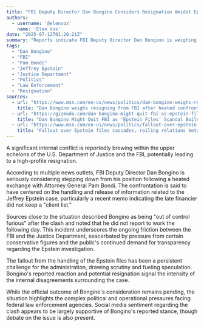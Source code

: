 ```yaml
---
title: "FBI Deputy Director Dan Bongino Considers Resignation Amidst Epstein Files Clash with AG Pam Bondi"
authors:
  - username: '@elenvox'
    name: 'Elen Vox'
date: "2025-07-12T01:20:21Z"
summary: "Reports indicate FBI Deputy Director Dan Bongino is weighing resignation following a heated confrontation with Attorney General Pam Bondi over the handling and transparency of the Jeffrey Epstein files. The clash reportedly left Bongino 'out of control furious' and highlights ongoing tensions within federal law enforcement regarding the controversial case."
tags:
  - "Dan Bongino"
  - "FBI"
  - "Pam Bondi"
  - "Jeffrey Epstein"
  - "Justice Department"
  - "Politics"
  - "Law Enforcement"
  - "Resignation"
sources:
  - url: "https://www.msn.com/en-us/news/politics/dan-bongino-weighs-resigning-from-fbi-after-heated-confrontation-with-pam-bondi-over-epstein-files/ar-AA1IrpLw"
    title: "Dan Bongino weighs resigning from FBI after heated confrontation with Pam Bondi over Epstein files"
  - url: "https://gizmodo.com/dan-bongino-might-quit-fbi-as-epstein-files-scandal-boils-over-reports-2000628238"
    title: "Dan Bongino Might Quit FBI as ‘Epstein Files’ Scandal Boils Over: Reports"
  - url: "https://www.msn.com/en-us/news/politics/fallout-over-epstein-files-cascades-roiling-relations-between-ag-pam-bondi-and-fbis-dan-bongino/ar-AA1Irwjz"
    title: "Fallout over Epstein files cascades, roiling relations between AG Pam Bondi and FBI's Dan Bongino"
---
```


A significant internal conflict is reportedly brewing within the upper echelons of the U.S. Department of Justice and the FBI, potentially leading to a high-profile resignation.

According to multiple news outlets, FBI Deputy Director Dan Bongino is seriously considering stepping down from his position following a heated exchange with Attorney General Pam Bondi. The confrontation is said to have centered on the handling and release of information related to the Jeffrey Epstein case, particularly a recent memo indicating the late financier did not keep a "client list."

Sources close to the situation described Bongino as being "out of control furious" after the clash and noted that he did not report to work the following day. This incident underscores the ongoing friction between the FBI and the Justice Department, exacerbated by pressure from certain conservative figures and the public's continued demand for transparency regarding the Epstein investigation.

The fallout from the handling of the Epstein files has been a persistent challenge for the administration, drawing scrutiny and fueling speculation. Bongino's reported reaction and potential resignation signal the intensity of the internal disagreements surrounding the case.

While the official outcome of Bongino's consideration remains pending, the situation highlights the complex political and operational pressures facing federal law enforcement agencies. Social media sentiment regarding the clash appears to be largely supportive of Bongino's reported stance, though debate on the issue is also present.
